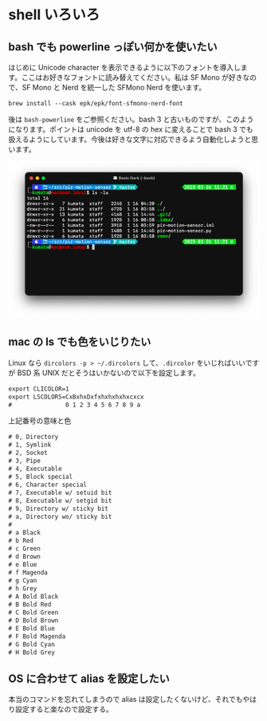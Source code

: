 # shell いろいろ

## bash でも powerline っぽい何かを使いたい

はじめに Unicode character を表示できるように以下のフォントを導入します。ここはお好きなフォントに読み替えてください。私は SF Mono が好きなので、SF Mono と Nerd を統一した SFMono Nerd を使います。

```
brew install --cask epk/epk/font-sfmono-nerd-font
```

後は `bash-powerline` をご参照ください。bash 3 と古いものですが、このようになります。ポイントは unicode を utf-8 の hex に変えることで bash 3 でも扱えるようにしています。今後は好きな文字に対応できるよう自動化しようと思います。

![image](./images/Screen%20Shot%202023-02-26%20at%2011.22.03.png)

## mac の ls でも色をいじりたい
Linux なら `dircolors -p > ~/.dircolors` して、`.dircolor` をいじればいいですが BSD 系 UNIX だとそうはいかないので以下を設定します。

```
export CLICOLOR=1
export LSCOLORS=CxBxhxDxfxhxhxhxhxcxcx
#               0 1 2 3 4 5 6 7 8 9 a
```
上記番号の意味と色
```
# 0, Directory
# 1, Symlink
# 2, Socket
# 3, Pipe
# 4, Executable
# 5, Block special
# 6, Character special
# 7, Executable w/ setuid bit
# 8, Executable w/ setgid bit
# 9, Directory w/ sticky bit
# a, Directory wo/ sticky bit
#
# a Black
# b Red
# c Green
# d Brown
# e Blue
# f Magenda
# g Cyan
# h Grey
# A Bold Black
# B Bold Red
# C Bold Green
# D Bold Brown
# E Bold Blue
# F Bold Magenda
# G Bold Cyan
# H Bold Grey
```

## OS に合わせて alias を設定したい
本当のコマンドを忘れてしまうので alias は設定したくないけど、それでもやはり設定すると楽なので設定する。
